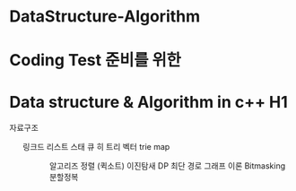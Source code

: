 # DataStructure-Algorithm

# Coding Test 준비를 위한
# Data structure & Algorithm in c++ H1

자료구조

<ol>
  링크드 리스트
  스태
  큐
  히
  트리
  벡터
  trie
  map
<ol>
  
  <ol>
  알고리즈
  정렬 (퀵소트)
  이진탐새
  DP
  최단 경로
  그래프 이론
  Bitmasking
  분할정복
  <al>
